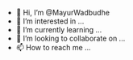 - 👋 Hi, I’m @MayurWadbudhe
- 👀 I’m interested in ...
- 🌱 I’m currently learning ...
- 💞️ I’m looking to collaborate on ...
- 📫 How to reach me ...

<!---
MayurWadbudhe/MayurWadbudhe is a ✨ special ✨ repository because its `README.md` (this file) appears on your GitHub profile.
You can click the Preview link to take a look at your changes.
--->
